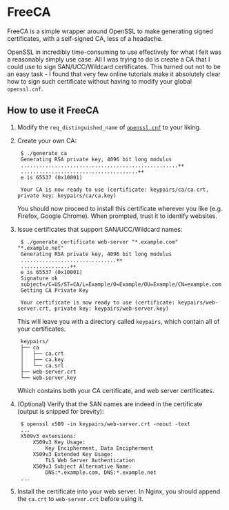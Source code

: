 # FreeCA

FreeCA is a simple wrapper around OpenSSL to make generating signed certificates, with a self-signed CA, less of a headache.

OpenSSL in incredibly time-consuming to use effectively for what I felt was a reasonably simply use case.
All I was trying to do is create a CA that I could use to sign SAN/UCC/Wildcard certificates. This turned out
not to be an easy task - I found that very few online tutorials make it absolutely clear how to sign such certificate without having to modify your global `openssl.cnf`.

## How to use it FreeCA

1. Modify the `req_distinguished_name` of [`openssl.cnf`](#) to your liking.
2. Create your own CA:

        $ ./generate_ca 
        Generating RSA private key, 4096 bit long modulus
        ...................................................++
        ......................................++
        e is 65537 (0x10001)

        Your CA is now ready to use (certificate: keypairs/ca/ca.crt, private key: keypairs/ca/ca.key)

   You should now proceed to install this certificate wherever you like (e.g. Firefox, Google Chrome). When prompted, trust it to identify websites.

3. Issue certificates that support SAN/UCC/Wildcard names:

        $ ./generate_certificate web-server "*.example.com" "*.example.net"
        Generating RSA private key, 4096 bit long modulus
        ...............................++
        ................++
        e is 65537 (0x10001)
        Signature ok
        subject=/C=US/ST=CA/L=Example/O=Example/OU=Example/CN=example.com
        Getting CA Private Key

        Your certificate is now ready to use (certificate: keypairs/web-server.crt, private key: keypairs/web-server.key)

    This will leave you with a directory called `keypairs`, which contain all of your certificates.

        keypairs/
        ├── ca
        │   ├── ca.crt
        │   ├── ca.key
        │   └── ca.srl
        ├── web-server.crt
        └── web-server.key

    Which contains both your CA certificate, and web server certificates.

4. (Optional) Verify that the SAN names are indeed in the certificate (output is snipped for brevity):

        $ openssl x509 -in keypairs/web-server.crt -noout -text
        ...
        X509v3 extensions:
            X509v3 Key Usage: 
                Key Encipherment, Data Encipherment
            X509v3 Extended Key Usage: 
                TLS Web Server Authentication
            X509v3 Subject Alternative Name: 
                DNS:*.example.com, DNS:*.example.net
        ...

5. Install the certificate into your web server. In Nginx, you should append the `ca.crt` to `web-server.crt` before using it.

